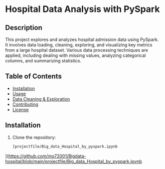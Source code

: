 # Hospital Data Analysis with PySpark


## Description
This project explores and analyzes hospital admission data using PySpark. It involves data loading, cleaning, exploring, and visualizing key metrics from a large hospital dataset. Various data processing techniques are applied, including dealing with missing values, analyzing categorical columns, and summarizing statistics.



## Table of Contents
- [Installation](#installation)
- [Usage](#usage)
- [Data Cleaning & Exploration](#data-cleaning--exploration)
- [Contributing](#contributing)
- [License](#license)

## Installation
1. Clone the repository:
      ```bash
      [projectfile/Big_data_Hospital_by_pyspark.ipynb
](https://github.com/mo72001/Bigdata-hospital/blob/main/projectfile/Big_data_Hospital_by_pyspark.ipynb

